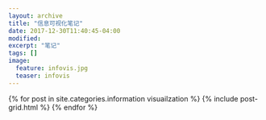 ```yaml
---
layout: archive
title: "信息可视化笔记"
date: 2017-12-30T11:40:45-04:00
modified:
excerpt: "笔记"
tags: []
image: 
  feature: infovis.jpg
  teaser: infovis
---
```




<div class="tiles">
{% for post in site.categories.information visuailzation %}
  {% include post-grid.html %}
{% endfor %}
</div><!-- /.tiles 把所有categories 有 information visuailzation 的列出来-->
